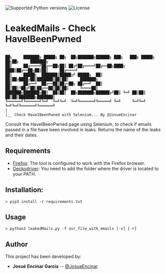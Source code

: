 ![Supported Python versions](https://img.shields.io/badge/python-3.6+-blue.svg?style=flat-square&logo=python)
![License](https://img.shields.io/badge/license-GNU-green.svg?style=flat-square&logo=gnu)

# **LeakedMails - Check HaveIBeenPwned**

```
                                                                                                            
██╗     ███████╗ █████╗ ██╗  ██╗███████╗██████╗ ███╗   ███╗ █████╗ ██╗██╗     ███████╗
██║     ██╔════╝██╔══██╗██║ ██╔╝██╔════╝██╔══██╗████╗ ████║██╔══██╗██║██║     ██╔════╝
██║     █████╗  ███████║█████╔╝ █████╗  ██║  ██║██╔████╔██║███████║██║██║     ███████╗
██║     ██╔══╝  ██╔══██║██╔═██╗ ██╔══╝  ██║  ██║██║╚██╔╝██║██╔══██║██║██║     ╚════██║
███████╗███████╗██║  ██║██║  ██╗███████╗██████╔╝██║ ╚═╝ ██║██║  ██║██║███████╗███████║
╚══════╝╚══════╝╚═╝  ╚═╝╚═╝  ╚═╝╚══════╝╚═════╝ ╚═╝     ╚═╝╚═╝  ╚═╝╚═╝╚══════╝╚══════╝
|                                                 
|__ Check HaveIBeenPwned with Selenium... By @JosueEncinar

```
Consult the HaveIBeenPwned page using Selenium, to check if emails passed in a file have been involved in leaks. Returns the name of the leaks and their dates.

## Requirements

* [Firefox](https://www.mozilla.org/es-ES/firefox/new/): The tool is configured to work with the Firefox browser.
* [Geckodriver](https://github.com/mozilla/geckodriver/releases): You need to add the folder where the driver is located to your PATH.

## Installation:

```
> pip3 install -r requirements.txt
```


## Usage

```
> python3 leakedMails.py -f our_file_with_emails [-v] [-r]
```

## Author

This project has been developed by:

* **Josué Encinar García** -- [@JosueEncinar](https://twitter.com/JosueEncinar)
